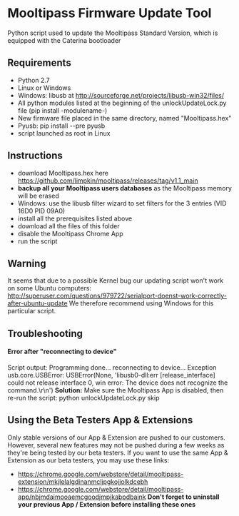 Mooltipass Firmware Update Tool
=================================
Python script used to update the Mooltipass Standard Version, which is equipped with the Caterina bootloader

Requirements
------------
- Python 2.7
- Linux or Windows
- Windows: libusb at http://sourceforge.net/projects/libusb-win32/files/
- All python modules listed at the beginning of the unlockUpdateLock.py file (pip install -modulename-)
- New firmware file placed in the same directory, named "Mooltipass.hex"
- Pyusb: pip install --pre pyusb
- script launched as root in Linux

Instructions
------------
- download Mooltipass.hex here https://github.com/limpkin/mooltipass/releases/tag/v1.1_main
- **backup all your Mooltipass users databases** as the Mooltipass memory will be erased
- Windows: use the libusb filter wizard to set filters for the 3 entries (VID 16D0 PID 09A0)
- install all the prerequisites listed above
- download all the files of this folder
- disable the Mooltipass Chrome App
- run the script

Warning
-------
It seems that due to a possible Kernel bug our updating script won't work on some Ubuntu computers: http://superuser.com/questions/979722/serialport-doenst-work-correctly-after-ubuntu-update
We therefore recommend using Windows for this particular script.

Troubleshooting
---------------
#### Error after "reconnecting to device"
Script output:
Programming done... reconnecting to device...
Exception usb.core.USBError: USBError(None, 'libusb0-dll:err [release_interface] could not release interface 0, win error: The device does not recognize the command.\r\n')
**Solution:** Make sure the Mooltipass App is disabled, then re-run the script: python unlockUpdateLock.py skip

Using the Beta Testers App & Extensions
---------------------------------------
Only stable versions of our App & Extension are pushed to our customers. However, several new features may not be pushed during a few weeks as they're being tested by our beta testers. If you want to use the same App & Extension as our beta testers, you may use these links:
- https://chrome.google.com/webstore/detail/mooltipass-extension/mkjlelalgdinanmcljpgkojjolkdcebh
- https://chrome.google.com/webstore/detail/mooltipass-app/nbjmdaimooaemcgoodjmpjkabpdbaink
**Don't forget to uninstall your previous App / Extension before installing these ones**
